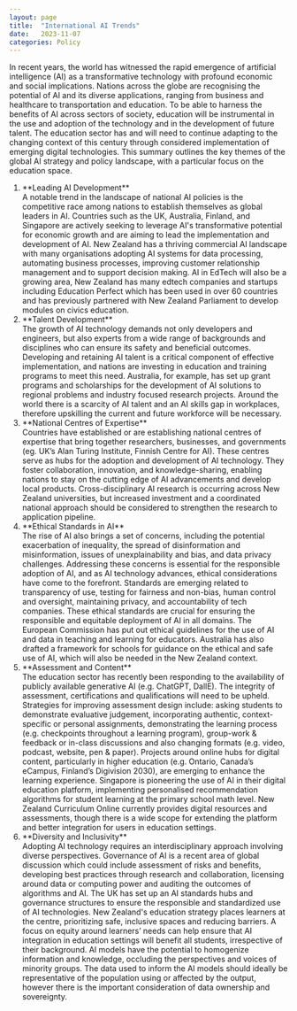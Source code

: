 ```yaml
---
layout: page
title:  "International AI Trends"
date:   2023-11-07
categories: Policy
---
```

In recent years, the world has witnessed the rapid emergence of artificial intelligence (AI) as a transformative technology with profound economic and social implications. Nations across the globe are recognising the potential of AI and its diverse applications, ranging from business and healthcare to transportation and education. To be able to harness the benefits of AI across sectors of society, education will be instrumental in the use and adoption of the technology and in the development of future talent. The education sector has and will need to continue adapting to the changing context of this century through considered implementation of emerging digital technologies. 
This summary outlines the key themes of the global AI strategy and policy landscape, with a particular focus on the education space.
<ol>

<li>**Leading AI Development**</li>
A notable trend in the landscape of national AI policies is the competitive race among nations to establish themselves as global leaders in AI. Countries such as the UK, Australia, Finland, and Singapore are actively seeking to leverage AI's transformative potential for economic growth and are aiming to lead the implementation and development of AI. New Zealand has a thriving commercial AI landscape with many organisations adopting AI systems for data processing, automating business processes, improving customer relationship management and to support decision making. AI in EdTech will also be a growing area, New Zealand has many edtech companies and startups including Education Perfect which has been used in over 60 countries and has previously partnered with New Zealand Parliament to develop modules on civics education.  
</br>
<li>**Talent Development**</li>
The growth of AI technology demands not only developers and engineers, but also experts from a wide range of backgrounds and disciplines who can ensure its safety and beneficial outcomes. Developing and retaining AI talent is a critical component of effective implementation, and nations are investing in education and training programs to meet this need. Australia, for example, has set up grant programs and scholarships for the development of AI solutions to regional problems and industry focused research projects. Around the world there is a scarcity of AI talent and an AI skills gap in workplaces, therefore upskilling the current and future workforce will be necessary. 
</br>
<li>**National Centres of Expertise**</li>
Countries have established or are establishing national centres of expertise that bring together researchers, businesses, and governments (eg. UK’s Alan Turing Institute, Finnish Centre for AI). These centres serve as hubs for the adoption and development of AI technology. They foster collaboration, innovation, and knowledge-sharing, enabling nations to stay on the cutting edge of AI advancements and develop local products. Cross-disciplinary AI research is occurring across New Zealand universities, but increased investment and a coordinated national approach should be considered to strengthen the research to application pipeline.
</br>
<li>**Ethical Standards in AI**</li>
The rise of AI also brings a set of concerns, including the potential exacerbation of inequality, the spread of disinformation and misinformation, issues of unexplainability and bias, and data privacy challenges. Addressing these concerns is essential for the responsible adoption of AI, and as AI technology advances, ethical considerations have come to the forefront. Standards are emerging related to transparency of use, testing for fairness and non-bias, human control and oversight, maintaining privacy, and accountability of tech companies. These ethical standards are crucial for ensuring the responsible and equitable deployment of AI in all domains. The European Commission has put out ethical guidelines for the use of AI and data in teaching and learning for educators. Australia has also drafted a framework for schools for guidance on the ethical and safe use of AI, which will also be needed in the New Zealand context. 
</br>
<li>**Assessment and Content**</li>
The education sector has recently been responding to the availability of publicly available generative AI (e.g. ChatGPT, DallE).  The integrity of assessment, certifications and qualifications will need to be upheld. Strategies for improving assessment design include: asking students to demonstrate evaluative judgement, incorporating authentic, context-specific or personal assignments, demonstrating the learning process (e.g. checkpoints throughout a learning program), group-work & feedback or in-class discussions and also changing formats (e.g. video, podcast, website, pen & paper). Projects around online hubs for digital content, particularly in higher education (e.g. Ontario, Canada’s eCampus, Finland’s Digivision 2030), are emerging to enhance the learning experience. Singapore is pioneering the use of AI in their digital education platform, implementing personalised recommendation algorithms for student learning at the primary school math level. New Zealand Curriculum Online currently provides digital resources and assessments, though there is a wide scope for extending the platform and better integration for users in education settings.
</br>
<li>**Diversity and Inclusivity**</li>
Adopting AI technology requires an interdisciplinary approach involving diverse perspectives. Governance of AI is a recent area of global discussion which could include assessment of risks and benefits, developing best practices through research and collaboration, licensing around data or computing power and auditing the outcomes of algorithms and AI. The UK has set up an AI standards hubs and governance structures to ensure the responsible and standardized use of AI technologies. New Zealand's education strategy places learners at the centre, prioritizing safe, inclusive spaces and reducing barriers. A focus on equity around learners’ needs can help ensure that AI integration in education settings will benefit all students, irrespective of their background. AI models have the potential to homogenize information and knowledge, occluding the perspectives and voices of minority groups. The data used to inform the AI models should ideally be representative of the population using or affected by the output, however there is the important consideration of data ownership and sovereignty.
</ol>